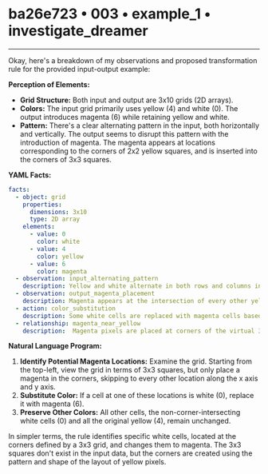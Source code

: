 # ba26e723 • 003 • example_1 • investigate_dreamer

---
Okay, here's a breakdown of my observations and proposed transformation rule for the provided input-output example:

**Perception of Elements:**

*   **Grid Structure:** Both input and output are 3x10 grids (2D arrays).
*   **Colors:** The input grid primarily uses yellow (4) and white (0). The output introduces magenta (6) while retaining yellow and white.
*   **Pattern:**  There's a clear alternating pattern in the input, both horizontally and vertically. The output seems to disrupt this pattern with the introduction of magenta. The magenta appears at locations corresponding to the corners of 2x2 yellow squares, and is inserted into the corners of 3x3 squares.

**YAML Facts:**



```yaml
facts:
  - object: grid
    properties:
      dimensions: 3x10
      type: 2D array
    elements:
      - value: 0
        color: white
      - value: 4
        color: yellow
      - value: 6
        color: magenta
  - observation: input_alternating_pattern
    description: Yellow and white alternate in both rows and columns in the input grid.
  - observation: output_magenta_placement
    description: Magenta appears at the intersection of every other yellow and every other white along the horizontal, and every other row.
  - action: color_substitution
    description: Some white cells are replaced with magenta cells based on their position relative to yellow cells.
  - relationship: magenta_near_yellow
    description:  Magenta pixels are placed at corners of the virtual 3x3 squares, defined by a pattern of length three.

```



**Natural Language Program:**

1.  **Identify Potential Magenta Locations:** Examine the grid. Starting from the top-left, view the grid in terms of 3x3 squares, but only place a magenta in the corners, skipping to every other location along the x axis and y axis.
2.  **Substitute Color:** If a cell at one of these locations is white (0), replace it with magenta (6).
3.  **Preserve Other Colors:** All other cells, the non-corner-intersecting white cells (0) and all the original yellow (4), remain unchanged.

In simpler terms, the rule identifies specific white cells, located at the corners defined by a 3x3 grid, and changes them to magenta. The 3x3 squares don't exist in the input data, but the corners are created using the pattern and shape of the layout of yellow pixels.

